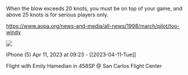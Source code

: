 When the blow exceeds 20 knots, you must be on top of your game, and above 25 knots is for serious players only.

https://www.aopa.org/news-and-media/all-news/1998/march/pilot/too-windy

![](<file:///Users/johnoleary/Library/Mobile Documents/iCloud~is~workflow~my~workflows/Documents/Screenshots/2023-04-11 092314.png>)

iPhone (5)
Apr 11, 2023 at 09:23 - [[2023-04-11-Tue]]

Flight with Emily Hamedian in 458SP @ San Carlos Flight Center